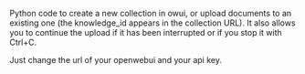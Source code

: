 Python code to create a new collection in owui, or upload documents to an existing one (the knowledge_id appears in the collection URL).
It also allows you to continue the upload if it has been interrupted or if you stop it with Ctrl+C.

Just change the url of your openwebui and your api key.
